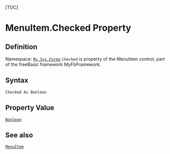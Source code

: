 [TOC]
# MenuItem.Checked Property

## Definition
Namespace: [`My.Sys.Forms`](My.Sys.Forms.md)
`Checked` is property of the MenuItem control, part of the freeBasic framework MyFbFramework.
## Syntax
```freeBasic
Checked As Boolean
```
## Property Value
[`Boolean`]("https://www.freebasic.net/wiki/KeyPgBoolean")
## See also
[`MenuItem`](MenuItem.md)
